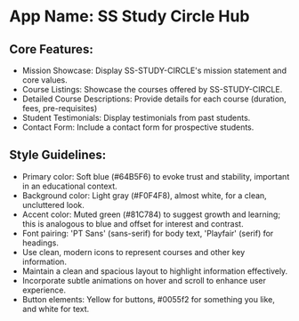 # **App Name**: SS Study Circle Hub

## Core Features:

- Mission Showcase: Display SS-STUDY-CIRCLE's mission statement and core values.
- Course Listings: Showcase the courses offered by SS-STUDY-CIRCLE.
- Detailed Course Descriptions: Provide details for each course (duration, fees, pre-requisites)
- Student Testimonials: Display testimonials from past students.
- Contact Form: Include a contact form for prospective students.

## Style Guidelines:

- Primary color: Soft blue (#64B5F6) to evoke trust and stability, important in an educational context.
- Background color: Light gray (#F0F4F8), almost white, for a clean, uncluttered look.
- Accent color: Muted green (#81C784) to suggest growth and learning; this is analogous to blue and offset for interest and contrast.
- Font pairing: 'PT Sans' (sans-serif) for body text, 'Playfair' (serif) for headings.
- Use clean, modern icons to represent courses and other key information.
- Maintain a clean and spacious layout to highlight information effectively.
- Incorporate subtle animations on hover and scroll to enhance user experience.
- Button elements: Yellow for buttons, #0055f2 for something you like, and white for text.